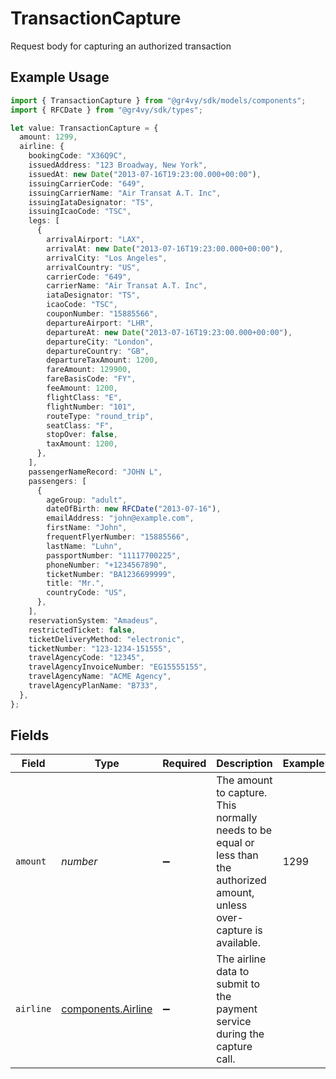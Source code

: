 # TransactionCapture

Request body for capturing an authorized transaction

## Example Usage

```typescript
import { TransactionCapture } from "@gr4vy/sdk/models/components";
import { RFCDate } from "@gr4vy/sdk/types";

let value: TransactionCapture = {
  amount: 1299,
  airline: {
    bookingCode: "X36Q9C",
    issuedAddress: "123 Broadway, New York",
    issuedAt: new Date("2013-07-16T19:23:00.000+00:00"),
    issuingCarrierCode: "649",
    issuingCarrierName: "Air Transat A.T. Inc",
    issuingIataDesignator: "TS",
    issuingIcaoCode: "TSC",
    legs: [
      {
        arrivalAirport: "LAX",
        arrivalAt: new Date("2013-07-16T19:23:00.000+00:00"),
        arrivalCity: "Los Angeles",
        arrivalCountry: "US",
        carrierCode: "649",
        carrierName: "Air Transat A.T. Inc",
        iataDesignator: "TS",
        icaoCode: "TSC",
        couponNumber: "15885566",
        departureAirport: "LHR",
        departureAt: new Date("2013-07-16T19:23:00.000+00:00"),
        departureCity: "London",
        departureCountry: "GB",
        departureTaxAmount: 1200,
        fareAmount: 129900,
        fareBasisCode: "FY",
        feeAmount: 1200,
        flightClass: "E",
        flightNumber: "101",
        routeType: "round_trip",
        seatClass: "F",
        stopOver: false,
        taxAmount: 1200,
      },
    ],
    passengerNameRecord: "JOHN L",
    passengers: [
      {
        ageGroup: "adult",
        dateOfBirth: new RFCDate("2013-07-16"),
        emailAddress: "john@example.com",
        firstName: "John",
        frequentFlyerNumber: "15885566",
        lastName: "Luhn",
        passportNumber: "11117700225",
        phoneNumber: "+1234567890",
        ticketNumber: "BA1236699999",
        title: "Mr.",
        countryCode: "US",
      },
    ],
    reservationSystem: "Amadeus",
    restrictedTicket: false,
    ticketDeliveryMethod: "electronic",
    ticketNumber: "123-1234-151555",
    travelAgencyCode: "12345",
    travelAgencyInvoiceNumber: "EG15555155",
    travelAgencyName: "ACME Agency",
    travelAgencyPlanName: "B733",
  },
};
```

## Fields

| Field                                                                                                                        | Type                                                                                                                         | Required                                                                                                                     | Description                                                                                                                  | Example                                                                                                                      |
| ---------------------------------------------------------------------------------------------------------------------------- | ---------------------------------------------------------------------------------------------------------------------------- | ---------------------------------------------------------------------------------------------------------------------------- | ---------------------------------------------------------------------------------------------------------------------------- | ---------------------------------------------------------------------------------------------------------------------------- |
| `amount`                                                                                                                     | *number*                                                                                                                     | :heavy_minus_sign:                                                                                                           | The amount to capture. This normally needs to be equal or less than the authorized amount, unless over-capture is available. | 1299                                                                                                                         |
| `airline`                                                                                                                    | [components.Airline](../../models/components/airline.md)                                                                     | :heavy_minus_sign:                                                                                                           | The airline data to submit to the payment service during the capture call.                                                   |                                                                                                                              |